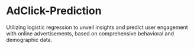 # AdClick-Prediction
Utilizing logistic regression to unveil insights and predict user engagement with online advertisements, based on comprehensive behavioral and demographic data.
